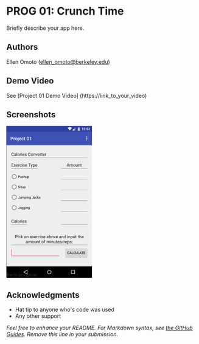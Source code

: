 # PROG 01: Crunch Time

Briefly describe your app here.

## Authors

Ellen Omoto ([ellen_omoto@berkeley.edu](mailto:ellen_omoto@berkeley.edu))

## Demo Video

See [Project 01 Demo Video] (https://link_to_your_video)

## Screenshots

<img src="screenshots/screenshot.png" height="400" alt="Screenshot"/>

## Acknowledgments

* Hat tip to anyone who's code was used
* Any other support

*Feel free to enhance your README. For Markdown syntax, see [the GitHub Guides](https://guides.github.com/features/mastering-markdown/). Remove this line in your submission.*
